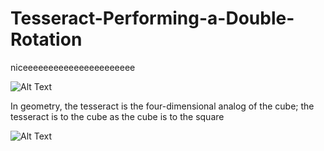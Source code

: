 # Tesseract-Performing-a-Double-Rotation
niceeeeeeeeeeeeeeeeeeeeee

![Alt Text](https://i.redd.it/v8xag6dzmnoz.gif)

In geometry, the tesseract is the four-dimensional analog of the cube; the tesseract is to the cube as the cube is to the square

![Alt Text](https://github.com/clementfranklin/Tesseract-Performing-a-Double-Rotation/blob/master/77xeq8h8ntoz.gif)
